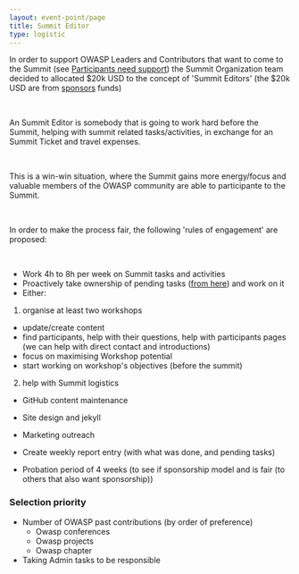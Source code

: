```yaml
---
layout: event-point/page
title: Summit Editor
type: logistic
---
```


In order to support OWASP Leaders and Contributors that want to come to the Summit (see [Participants need support](Participants-need-support.html)) 
the Summit Organization team decided to allocated $20k USD to the concept of 'Summit Editors' (the $20k USD are from [sponsors](../new/sponsors.html) funds)
 
&nbsp;

An Summit Editor is somebody that is going to work hard before the Summit, helping with summit related tasks/activities, in exchange for an 
Summit Ticket and travel expenses.
 
&nbsp;

This is a win-win situation, where the Summit gains more energy/focus and valuable members of the OWASP community are able to participante to the Summit.
 
&nbsp;

In order to make the process fair, the following 'rules of engagement' are proposed:
 
&nbsp;

- Work 4h to 8h per week on Summit tasks and activities
- Proactively take ownership of pending tasks ([from here](https://github.com/OWASP/owasp-summit-2017/projects)) and work on it
- Either:

1. organise at least two workshops
 - update/create content
 - find participants, help with their questions, help with participants pages (we can help with direct contact and introductions)
 - focus on maximising Workshop potential
 - start working on workshop's objectives (before the summit)
2. help with Summit logistics
 - GitHub content maintenance
 - Site design and jekyll
 - Marketing outreach
 
- Create weekly report entry (with what was done, and pending tasks)
- Probation period of 4 weeks (to see if sponsorship model and is fair (to others that also want sponsorship))




### Selection priority

  - Number of OWASP past contributions (by order of preference)
    - Owasp conferences
    - Owasp projects
    - Owasp chapter
  - Taking Admin tasks to be responsible
